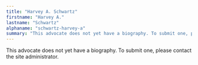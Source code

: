 ```yaml
---
title: "Harvey A. Schwartz"
firstname: "Harvey A."
lastname: "Schwartz"
alphaname: "schwartz-harvey-a"
summary: "This advocate does not yet have a biography. To submit one, please contact the site administrator."
---
```

This advocate does not yet have a biography. To submit one, please contact the site administrator.

